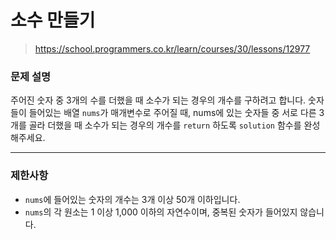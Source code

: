 # 소수 만들기

> https://school.programmers.co.kr/learn/courses/30/lessons/12977

### 문제 설명

주어진 숫자 중 3개의 수를 더했을 때 소수가 되는 경우의 개수를 구하려고 합니다. 숫자들이 들어있는 배열 `nums`가 매개변수로 주어질 때, nums에 있는 숫자들 중 서로 다른 3개를 골라 더했을 때 소수가 되는 경우의 개수를 `return` 하도록 `solution` 함수를 완성해주세요.

-----

### 제한사항

- `nums`에 들어있는 숫자의 개수는 3개 이상 50개 이하입니다.
- `nums`의 각 원소는 1 이상 1,000 이하의 자연수이며, 중복된 숫자가 들어있지 않습니다.
